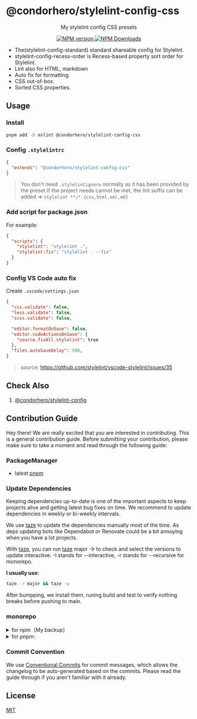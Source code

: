 # @condorhero/stylelint-config-css

<p align="center">
    My stylelint config CSS presets
</p>


<p align="center">
    <a href="https://www.npmjs.com/package/@condorhero/stylelint-config-css" target="__blank">
        <img src="https://img.shields.io/npm/v/@condorhero/stylelint-config-css?color=a1b858&label=" alt="NPM version">
    </a>
    <a href="https://www.npmjs.com/package/@condorhero/stylelint-config-css" target="__blank">
        <img alt="NPM Downloads" src="https://img.shields.io/npm/dm/@condorhero/stylelint-config-css?color=50a36f&label=">
    </a>
    <br />
</p>

- The(stylelint-config-standard) standard shareable config for Stylelint.
- stylelint-config-recess-order is Recess-based property sort order for Stylelint.
- Lint also for HTML, markdown
- Auto fix for formatting.
- CSS out-of-box.
- Sorted CSS properties.

## Usage

### Install

```bash
pnpm add -D eslint @condorhero/stylelint-config-css
```

### Config `.stylelintrc`

```json
{
  "extends": "@condorhero/stylelint-config-css"
}
```

> You don't need `.stylelintignore` normally as it has been provided by the preset.If the project needs cannot be met, the lint suffix can be added => `stylelint **/*.{css,html,xml,md}`

### Add script for package.json

For example:

```json
{
  "scripts": {
    "stylelint": "stylelint .",
    "stylelint:fix": "stylelint . --fix"
  }
}
```

### Config VS Code auto fix

Create `.vscode/settings.json`

```json
{
  "css.validate": false,
  "less.validate": false,
  "scss.validate": false,

  "editor.formatOnSave": false,
  "editor.codeActionsOnSave": {
    "source.fixAll.stylelint": true
  },
  "files.autoSaveDelay": 500,
}
```
> source: https://github.com/stylelint/vscode-stylelint/issues/35

## Check Also

1. [@condorhero/stylelint-config](../../README.md)

## Contribution Guide

Hey there! We are really excited that you are interested in contributing. This is a general contribution guide. Before submitting your contribution, please make sure to take a moment and read through the following guide:

### PackageManager

- latest [pnpm](https://pnpm.io/)

### Update Dependencies

Keeping dependencies up-to-date is one of the important aspects to keep projects alive and getting latest bug fixes on time. We recommend to update dependencies in weekly or bi-weekly intervals.

We use [taze](https://github.com/antfu/taze) to update the dependencies manually most of the time. As deps updating bots like Dependabot or Renovate could be a bit annoying when you have a lot projects.

With [taze](https://github.com/antfu/taze), you can run [taze](https://github.com/antfu/taze) major -Ir to check and select the versions to update interactive. -I stands for --interactive, -r stands for --recursive for monorepo.

**I usually use:**

```zsh
taze -r major && taze -w
```

After bumpping, we install them, runing build and test to verify nothing breaks before pushing to main.

### monorepo

<details>
<summary>for npm（My backup）</summary>

<br />

```zsh
# add a monorepo，package.json adds a new field workspaces, which you can also add manually
npm init -w ./packages/typescript

# Run "test" script on all packages
npm run test --workspaces
# Tip - this also works:
npm run test  -ws

# To run a command for a specific package, add the --workspace (singular) flag:
# Runs "test" only on package-a
npm run test --workspace package-a

# Tip - this also works:
npm run test -w package-a
```


<br />
</details>


<details>
<summary>for pnpm:</summary>

<br />

```zsh
# add a file pnpm-workspace.yaml
# for example:
packages:
  - 'packages/*'


# Run "test" script on all packages
pnpm run test -r
# Tip - this also works:
pnpm run test --recursive

# To run a command for a specific package, add the --workspace and --filter flag:
# Runs "test" only on package-a
npm run test --recursive --filter="package-a"

# Tip - this also works:
npm run test -r -F="package-a"
```


> Note: pnpm -w is --workspace-root
Run as if pnpm was started in the root of the [workspace](https://pnpm.io/workspaces) instead of the current working directory.

<br />
</details>


### Commit Convention
We use [Conventional Commits](https://www.conventionalcommits.org/) for commit messages, which allows the changelog to be auto-generated based on the commits. Please read the guide through if you aren't familiar with it already.
## License

[MIT](https://github.com/condorheroblog/stylelint-config/blob/main/LICENSE)
